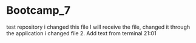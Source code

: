 # Bootcamp_7
test repository
i changed this file
I will receive the file, changed it through the application
i changed file 2.
Add text from terminal 21:01
